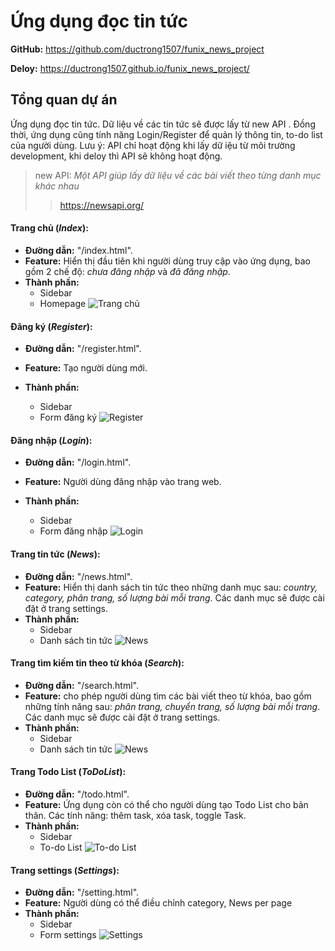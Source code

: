 # Ứng dụng đọc tin tức

**GitHub:** https://github.com/ductrong1507/funix_news_project

**Deloy:** https://ductrong1507.github.io/funix_news_project/

## Tổng quan dự án

Ứng dụng đọc tin tức. Dữ liệu về các tin tức sẽ được lấy từ new API . Đồng thời, ứng dụng cũng tính năng Login/Register để quản lý thông tin, to-do list của người dùng. Lưu ý: API chỉ hoạt động khi lấy dữ iệu từ môi trường development, khi deloy thì API sẽ không hoạt động.

> new API: _Một API giúp lấy dữ liệu về các bài viết theo từng danh mục khác nhau_
>
> > https://newsapi.org/

#### Trang chủ (_Index_):

- **Đường dẫn:** "/index.html".
- **Feature:** Hiển thị đầu tiên khi người dùng truy cập vào ứng dụng, bao gồm 2 chế độ: _chưa đăng nhập_ và _đã đăng nhập_.
- **Thành phần:**
  - Sidebar
  - Homepage
    ![Trang chủ](https://firebasestorage.googleapis.com/v0/b/funix-way.appspot.com/o/xSeries%2FPRF192x%2FASM_Image%2FASM3_H%C6%B0%E1%BB%9Bng%20d%E1%BA%ABn%20d%E1%BB%B1%20%C3%A1n_H%C3%ACnh%203.png?alt=media&token=fd37f368-c84a-4ce5-b649-9091f645c1d0)

#### Đăng ký (_Register_):

- **Đường dẫn:** "/register.html".
- **Feature:** Tạo người dùng mới.
- **Thành phần:**

  - Sidebar
  - Form đăng ký
    ![Register](https://firebasestorage.googleapis.com/v0/b/funix-way.appspot.com/o/xSeries%2FPRF192x%2FASM_Image%2FASM3_H%C6%B0%E1%BB%9Bng%20d%E1%BA%ABn%20d%E1%BB%B1%20%C3%A1n_H%C3%ACnh%201.png?alt=media&token=b6e46857-a5dc-4bac-8d75-8fd3fbfd0c97)

#### Đăng nhập (_Login_):

- **Đường dẫn:** "/login.html".
- **Feature:** Người dùng đăng nhập vào trang web.
- **Thành phần:**

  - Sidebar
  - Form đăng nhập
    ![Login](https://firebasestorage.googleapis.com/v0/b/funix-way.appspot.com/o/xSeries%2FPRF192x%2FASM_Image%2FASM3_H%C6%B0%E1%BB%9Bng%20d%E1%BA%ABn%20d%E1%BB%B1%20%C3%A1n_H%C3%ACnh%202.png?alt=media&token=fe19222d-d768-498f-b3c2-c06be4c24c7e)

#### Trang tin tức (_News_):

- **Đường dẫn:** "/news.html".
- **Feature:** Hiển thị danh sách tin tức theo những danh mục sau: _country, category, phân trang, số lượng bài mỗi trang_. Các danh mục sẽ được cài đặt ở trang settings.
- **Thành phần:**
  - Sidebar
  - Danh sách tin tức
    ![News](https://firebasestorage.googleapis.com/v0/b/funix-way.appspot.com/o/xSeries%2FPRF192x%2FASM_Image%2FASM3_H%C6%B0%E1%BB%9Bng%20d%E1%BA%ABn%20d%E1%BB%B1%20%C3%A1n_H%C3%ACnh%205.png?alt=media&token=6cf0e6f5-0e7d-4c1a-8a7e-7075b6fe55e8)

#### Trang tìm kiếm tin theo từ khóa (_Search_):

- **Đường dẫn:** "/search.html".
- **Feature:** cho phép người dùng tìm các bài viết theo từ khóa, bao gồm những tính năng sau: _phân trang, chuyển trang, số lượng bài mỗi trang_. Các danh mục sẽ được cài đặt ở trang settings.
- **Thành phần:**
  - Sidebar
  - Danh sách tin tức
    ![News](https://firebasestorage.googleapis.com/v0/b/funix-way.appspot.com/o/xSeries%2FPRF192x%2FASM_Image%2FASM3_H%C6%B0%E1%BB%9Bng%20d%E1%BA%ABn%20d%E1%BB%B1%20%C3%A1n_H%C3%ACnh%209.png?alt=media&token=f5d4a9e8-cd0d-4717-af9e-257bc2a2a9a3)

#### Trang Todo List (_ToDoList_):

- **Đường dẫn:** "/todo.html".
- **Feature:** Ứng dụng còn có thể cho người dùng tạo Todo List cho bản thân. Các tính năng: thêm task, xóa task, toggle Task.
- **Thành phần:**
  - Sidebar
  - To-do List
    ![To-do List](https://firebasestorage.googleapis.com/v0/b/funix-way.appspot.com/o/xSeries%2FPRF192x%2FASM_Image%2FASM3_H%C6%B0%E1%BB%9Bng%20d%E1%BA%ABn%20d%E1%BB%B1%20%C3%A1n_H%C3%ACnh%207.png?alt=media&token=5922b921-bb39-4e33-8757-d33ddab3960c)

#### Trang settings (_Settings_):

- **Đường dẫn:** "/setting.html".
- **Feature:** Người dùng có thể điều chỉnh category, News per page
- **Thành phần:**
  - Sidebar
  - Form settings
    ![Settings](https://firebasestorage.googleapis.com/v0/b/funix-way.appspot.com/o/xSeries%2FPRF192x%2FASM_Image%2FASM3_H%C6%B0%E1%BB%9Bng%20d%E1%BA%ABn%20d%E1%BB%B1%20%C3%A1n_H%C3%ACnh%208.png?alt=media&token=4d17f3bb-42ca-4642-9192-b257907b5c58)
